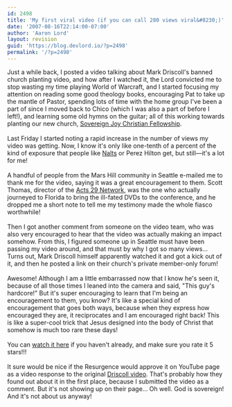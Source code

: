 ```yaml
---
id: 2498
title: 'My first viral video (if you can call 280 views viral&#8230;)'
date: '2007-08-16T22:14:00-07:00'
author: 'Aaron Lord'
layout: revision
guid: 'https://blog.devlord.io/?p=2498'
permalink: '/?p=2498'
---
```


Just a while back, I posted a video talking about Mark Driscoll's banned church planting video, and how after I watched it, the Lord convicted me to stop wasting my time playing World of Warcraft, and I started focusing my attention on reading some good theology books, encouraging Pat to take up the mantle of Pastor, spending lots of time with the home group I've been a part of since I moved back to Chico (which I was also a part of before I left!), and learning some old hymns on the guitar; all of this working towards planting our new church, <a href="http://www.sovereignjoycf.org/">Sovereign Joy Christian Fellowship</a>.<br /><br />Last Friday I started noting a rapid increase in the number of views my video was getting.  Now, I know it's only like one-tenth of a percent of the kind of exposure that people like <a href="http://www.youtube.com/Nalts">Nalts</a> or Perez Hilton get, but still—it's a lot for me!<br /><br />A handful of people from the Mars Hill community in Seattle e-mailed me to thank me for the video, saying it was a great encouragement to them.  Scott Thomas, director of the <a href="http://www.acts29network.org/">Acts 29 Network</a>, was the one who actually journeyed to Florida to bring the ill-fated DVDs to the conference, and he dropped me a short note to tell me my testimony made the whole fiasco worthwhile!<br /><br />Then I got another comment from someone on the video team, who was also very encouraged to hear that the video was actually making an impact somehow.  From this, I figured someone up in Seattle must have been passing my video around, and that must by why I got so many views...  Turns out, Mark Driscoll himself apparently watched it and got a kick out of it, and then he posted a link on their church's private member-only forum!<br /><br />Awesome!  Although I am a little embarrassed now that I know he's seen it, because of all those times I leaned into the camera and said, "This guy's hardcore!"  But it's super encouraging to learn that I'm being an encouragement to them, you know?  It's like a special kind of encouragement that goes both ways, because when they express how encouraged they are, it reciprocates and I am encouraged right back!  This is like a super-cool trick that Jesus designed into the body of Christ that somehow is much too rare these days!<br /><br />You can <a href="http://www.youtube.com/watch?v=Mbm6lDzKH1U">watch it here</a> if you haven't already, and make sure you rate it 5 stars!!!<br /><br />It sure would be nice if the Resurgence would approve it on YouTube page as a video response to the original <a href="http://www.youtube.com/watch?v=JIrIKbCz3n4">Driscoll video</a>.  That's probably how they found out about it in the first place, because I submitted the video as a comment.  But it's not showing up on their page...  Oh well.  God is sovereign!  And it's not about us anyway!